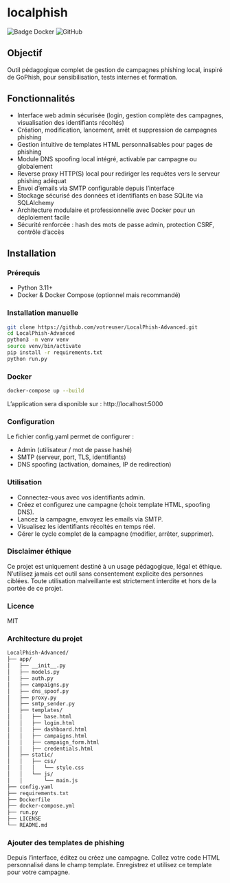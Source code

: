 # localphish

![Badge Docker](https://img.shields.io/docker/image-size/library/python/latest)
![GitHub](https://img.shields.io/github/license/erwann-dms/Localphish)

## Objectif
Outil pédagogique complet de gestion de campagnes phishing local, inspiré de GoPhish, pour sensibilisation, tests internes et formation.

## Fonctionnalités
- Interface web admin sécurisée (login, gestion complète des campagnes, visualisation des identifiants récoltés)
- Création, modification, lancement, arrêt et suppression de campagnes phishing
- Gestion intuitive de templates HTML personnalisables pour pages de phishing
- Module DNS spoofing local intégré, activable par campagne ou globalement
- Reverse proxy HTTP(S) local pour rediriger les requêtes vers le serveur phishing adéquat
- Envoi d’emails via SMTP configurable depuis l’interface
- Stockage sécurisé des données et identifiants en base SQLite via SQLAlchemy
- Architecture modulaire et professionnelle avec Docker pour un déploiement facile
- Sécurité renforcée : hash des mots de passe admin, protection CSRF, contrôle d’accès

## Installation

### Prérequis
- Python 3.11+
- Docker & Docker Compose (optionnel mais recommandé)

### Installation manuelle
```bash
git clone https://github.com/votreuser/LocalPhish-Advanced.git
cd LocalPhish-Advanced
python3 -m venv venv
source venv/bin/activate
pip install -r requirements.txt
python run.py
```

### Docker
```bash
docker-compose up --build
```
L’application sera disponible sur : http://localhost:5000

### Configuration

Le fichier config.yaml permet de configurer :

- Admin (utilisateur / mot de passe hashé)
- SMTP (serveur, port, TLS, identifiants)
- DNS spoofing (activation, domaines, IP de redirection)

### Utilisation

- Connectez-vous avec vos identifiants admin.
- Créez et configurez une campagne (choix template HTML, spoofing DNS).
- Lancez la campagne, envoyez les emails via SMTP.
- Visualisez les identifiants récoltés en temps réel.
- Gérer le cycle complet de la campagne (modifier, arrêter, supprimer).

### Disclaimer éthique

Ce projet est uniquement destiné à un usage pédagogique, légal et éthique.
N’utilisez jamais cet outil sans consentement explicite des personnes ciblées.
Toute utilisation malveillante est strictement interdite et hors de la portée de ce projet.

### Licence

MIT

### Architecture du projet
```bash
LocalPhish-Advanced/
├── app/
│   ├── __init__.py
│   ├── models.py
│   ├── auth.py
│   ├── campaigns.py
│   ├── dns_spoof.py
│   ├── proxy.py
│   ├── smtp_sender.py
│   ├── templates/
│   │   ├── base.html
│   │   ├── login.html
│   │   ├── dashboard.html
│   │   ├── campaigns.html
│   │   ├── campaign_form.html
│   │   ├── credentials.html
│   ├── static/
│   │   ├── css/
│   │   │   └── style.css
│   │   └── js/
│   │       └── main.js
├── config.yaml
├── requirements.txt
├── Dockerfile
├── docker-compose.yml
├── run.py
├── LICENSE
└── README.md
```

### Ajouter des templates de phishing

Depuis l’interface, éditez ou créez une campagne.
Collez votre code HTML personnalisé dans le champ template.
Enregistrez et utilisez ce template pour votre campagne.
